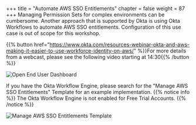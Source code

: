 +++
title = "Automate AWS SSO Entitlements"
chapter = false
weight = 87
+++
Managing Permission Sets for complex environments can be cumbersome. Another approach that is supported by Okta is using Okta Workflows to automate AWS SSO entitlements. Configuration of this use case is out of scope for this workshop.

 {{% button href="https://www.okta.com/resources-webinar-okta-and-aws-making-it-easier-to-use-workforce-identity-on-aws/" %}}For more details from a webcast, please see the following video starting at 14:30{{% /button %}}

![Open End User Dashboard](/images/411_APIs_to_automate_AWS_SSO_entitlements.png)


If you have the Okta Workflow Engine, please search for the "Manage AWS SSO Entitlements" Template for an example implementation.
{{% notice info %}}
The Okta Workflow Engine is not enabled for Free Trial Accounts. 
{{% /notice %}}

 ![Manage AWS SSO Entitlements Template](/images/750_manage_aws_sso_entitlements_template.png)

